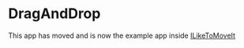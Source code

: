 # DragAndDrop
This app has moved and is now the example app inside [ILikeToMoveIt](https://github.com/ryanlintott/ILikeToMoveIt)

